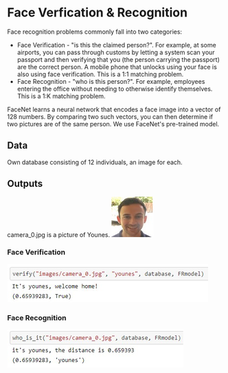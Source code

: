 # Face Verfication & Recognition

Face recognition problems commonly fall into two categories:

* Face Verification - "is this the claimed person?". For example, at some airports, you can pass through customs by letting a system scan your passport and then verifying that you (the person carrying the passport) are the correct person. A mobile phone that unlocks using your face is also using face verification. This is a 1:1 matching problem.
* Face Recognition - "who is this person?". For example, employees entering the office without needing to otherwise identify themselves. This is a 1:K matching problem.

FaceNet learns a neural network that encodes a face image into a vector of 128 numbers. By comparing two such vectors, you can then determine if two pictures are of the same person. We use FaceNet's pre-trained model.

## Data
Own database consisting of 12 individuals, an image for each.

## Outputs
camera_0.jpg is a picture of Younes.
![](/camera_0.jpg)
### Face Verification
![](/face_ver.jpg)
### Face Recognition
![](/face_rec.jpg)
